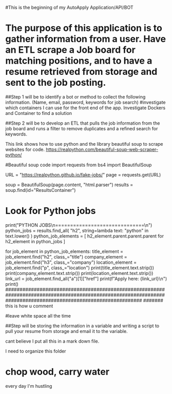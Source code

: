 #This is the beginning of my AutoApply Application/API/BOT


# The purpose of this application is to gather information from a user. Have an ETL scrape a Job board for matching positions, and to have a resume retrieved from storage and sent to the job posting.

##Step 1 will be to identify a bot or method to collect the following information. (Name, email, password, keywords for job search)
#investigate which containers I can use for the front end of the app. Investigate Dockers and Container to find a solution


##Step 2 will be to develop an ETL that pulls the job information from the job board and runs a filter to remove duplicates and a refined search for keywords.

This link shows how to use python and the library beautiful soup to scrape websites for code.
https://realpython.com/beautiful-soup-web-scraper-python/

#Beautiful soup code
import requests
from bs4 import BeautifulSoup


URL = "https://realpython.github.io/fake-jobs/"
page = requests.get(URL)

soup = BeautifulSoup(page.content, "html.parser")
results = soup.find(id="ResultsContainer")

# Look for Python jobs
print("PYTHON JOBS\n==============================\n")
python_jobs = results.find_all(
    "h2", string=lambda text: "python" in text.lower()
)
python_job_elements = [
    h2_element.parent.parent.parent for h2_element in python_jobs
]

for job_element in python_job_elements:
    title_element = job_element.find("h2", class_="title")
    company_element = job_element.find("h3", class_="company")
    location_element = job_element.find("p", class_="location")
    print(title_element.text.strip())
    print(company_element.text.strip())
    print(location_element.text.strip())
    link_url = job_element.find_all("a")[1]["href"]
    print(f"Apply here: {link_url}\n")
    print()
################################################################################################################################################################
####### this is how u comment

#leave white space all the time

##Step will be storing the information in a variable and writing a script to pull your resume from storage and email it to the variable.

cant believe I put all this in a mark down file.

I need to organize this folder

# chop wood, carry water

every day I'm hustling
